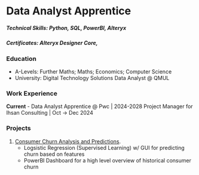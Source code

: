 # Data Analyst Apprentice

##### Technical Skills: Python, SQL, PowerBI, Alteryx
##### Certificates: Alteryx Designer Core, 

### Education 
- A-Levels: Further Maths; Maths; Economics; Computer Science 
- University: Digital Technology Solutions Data Analyst @ QMUL 

### Work Experience
**Current** - Data Analyst Apprentice @ Pwc | 2024-2028
Project Manager for Ihsan Consulting | Oct -> Dec 2024


### Projects
1. [Consumer Churn Analysis and Predictions](https://ayoubgutin.github.io/customer-churn/).
   - Logsistic Regression (Supervised Learning) w/ GUI for predicting churn based on features
   - PowerBI Dashboard for a high level overview of historical consumer churn


